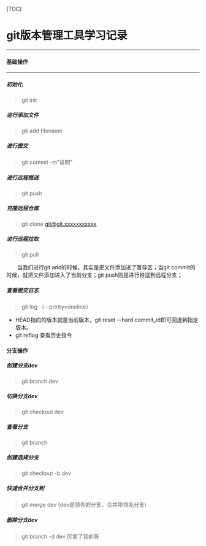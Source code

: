 [TOC]

# git版本管理工具学习记录  

---
#### 基础操作  
---
##### 初始化  
>git init  

##### 进行添加文件  
> git add filename  

##### 进行提交  
>git commit -m"说明"  

##### 进行远程推送  
>git push

##### 克隆远程仓库  
>git clone git@git.xxxxxxxxxxx  

##### 进行远程拉取
>git pull

&emsp;&emsp;当我们进行git add的时候，其实是把文件添加进了暂存区；当git commit的时候，就把文件添加进入了当前分支；git push则是进行推送到远程分支；  

##### 查看提交日志  
>git log  （--pretty=oneline）

- HEAD指向的版本就是当前版本，git reset --hard commit_id即可回退到指定版本。
- git reflog 查看历史指令

#### 分支操作
##### 创建分支dev  
>git branch dev  

##### 切换分支dev  
>git checkout dev

##### 查看分支  
>git branch 

##### 创建选择分支  
>git checkout -b dev

##### 快速合并分支到
>git  merge dev (dev是领先的分支，合并带领先分支)

##### 删除分支dev
>git branch -d dev
厉害了我的哥

